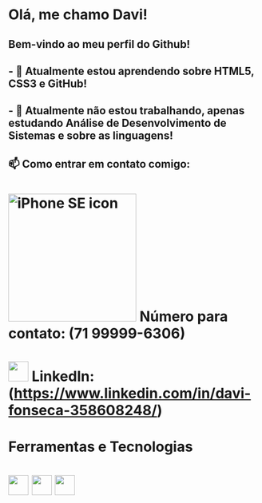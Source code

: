 # Olá, me chamo Davi!
## Bem-vindo ao meu perfil do Github!
## - 🌱 Atualmente estou aprendendo sobre HTML5, CSS3 e GitHub!
## - 🔭 Atualmente não estou trabalhando, apenas estudando Análise de Desenvolvimento de Sistemas e sobre as linguagens!
## 📫 Como entrar em contato comigo: 
# <img alt="iPhone SE icon" srcset="https://img.icons8.com/plasticine/512/iphone.png 2x, https://img.icons8.com/plasticine/256/iphone.png 1x" src="https://img.icons8.com/plasticine/512/iphone.png" style="width: 256px; height: 256px;"> Número para contato: (71 99999-6306)
# <img src="https://cdn.jsdelivr.net/gh/devicons/devicon/icons/linkedin/linkedin-original.svg" width= "40" height="40"/> LinkedIn: (https://www.linkedin.com/in/davi-fonseca-358608248/)

# Ferramentas e Tecnologias

# <img src="https://cdn.jsdelivr.net/gh/devicons/devicon/icons/html5/html5-original.svg" width= "40" height="40"/> <img src="https://cdn.jsdelivr.net/gh/devicons/devicon/icons/css3/css3-original.svg" width= "40" height="40"/> <img src="https://cdn.jsdelivr.net/gh/devicons/devicon/icons/github/github-original.svg" width= "40" height="40" />
